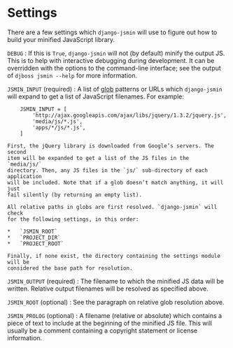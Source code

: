 # Settings

There are a few settings which `django-jsmin` will use to figure out how to build your minified JavaScript library.

`DEBUG`
:   If this is `True`, `django-jsmin` will not (by default) minify the output
    JS. This is to help with interactive debugging during development. It can be
    overridden with the options to the command-line interface; see the output of
    `djboss jsmin --help` for more information.

`JSMIN_INPUT` (required)
:   A list of [glob][] patterns or URLs which `django-jsmin` will expand to get
    a list of JavaScript filenames. For example:
      
  [glob]: http://docs.python.org/library/glob.html
    
        JSMIN_INPUT = [
            'http://ajax.googleapis.com/ajax/libs/jquery/1.3.2/jquery.js',
            'media/js/*.js',
            'apps/*/js/*.js',
        ]
    
    First, the jQuery library is downloaded from Google’s servers. The second
    item will be expanded to get a list of the JS files in the  `media/js/`
    directory. Then, any JS files in the `js/` sub-directory of each application
    will be included. Note that if a glob doesn’t match anything, it will just
    fail silently (by returning an empty list).
    
    All relative paths in globs are first resolved. `django-jsmin` will check 
    for the following settings, in this order:
    
    *   `JSMIN_ROOT`
    *   `PROJECT_DIR`
    *   `PROJECT_ROOT`
    
    Finally, if none exist, the directory containing the settings module will be
    considered the base path for resolution.

`JSMIN_OUTPUT` (required)
:   The filename to which the minified JS data will be written. Relative output
    filenames will be resolved as specified above.

`JSMIN_ROOT` (optional)
:   See the paragraph on relative glob resolution above.

`JSMIN_PROLOG` (optional)
:   A filename (relative or absolute) which contains a piece of text to include 
    at the beginning of the minified JS file. This will usually be a comment
    containing a copyright statement or license information.
